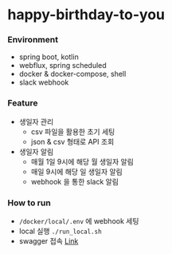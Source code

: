 # happy-birthday-to-you

### Environment

- spring boot, kotlin
- webflux, spring scheduled
- docker & docker-compose, shell
- slack webhook

### Feature

- 생일자 관리
    - csv 파일을 활용한 초기 세팅
    - json & csv 형태로 API 조회
- 생일자 알림
    - 매월 1일 9시에 해당 월 생일자 알림
    - 매일 9시에 해당 일 생일자 알림
    - webhook 을 통한 slack 알림

### How to run

- `/docker/local/.env` 에 webhook 세팅
- local 실행 `./run_local.sh`
- swagger 접속 [Link](http://localhost:8080/webjars/swagger-ui/index.html#/)
